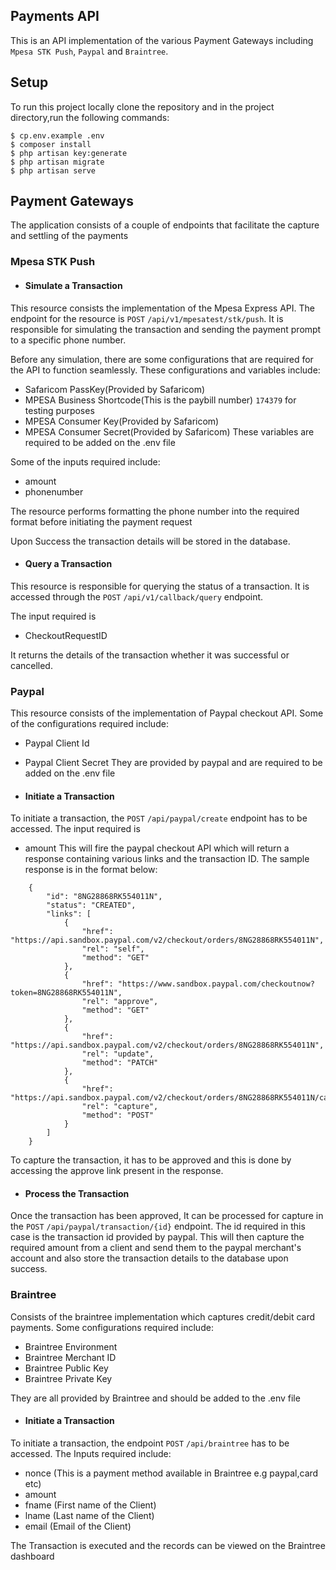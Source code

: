 ## Payments API

This is an API implementation of the various Payment Gateways including `Mpesa STK Push`, `Paypal` and `Braintree`.

## Setup
To run this project locally clone the repository and in the project directory,run the following commands:

```
$ cp.env.example .env
$ composer install
$ php artisan key:generate
$ php artisan migrate
$ php artisan serve
```
## Payment Gateways
The application consists of a couple of endpoints that facilitate the capture and settling of the payments

### Mpesa STK Push
-   #### **Simulate a Transaction**
This resource consists the implementation of the Mpesa Express API. The endpoint for the resource is `POST` `/api/v1/mpesatest/stk/push`. It is responsible for simulating the transaction and sending the payment prompt to a specific phone number.

Before any simulation, there are some configurations that are required for the API to function seamlessly. These configurations and variables include:
- Safaricom PassKey(Provided by Safaricom)
- MPESA Business Shortcode(This is the paybill number) `174379` for testing purposes
- MPESA Consumer Key(Provided by Safaricom)
- MPESA Consumer Secret(Provided by Safaricom)
These variables are required to be added on the .env file

Some of the inputs required include:
 -  amount
 -  phonenumber

The resource performs formatting the phone number into the required format before initiating the payment request

Upon Success the transaction details will be stored in the database.

-   #### **Query a Transaction**
This resource is responsible for querying the status of a transaction. It is accessed through the `POST` `/api/v1/callback/query` endpoint.

The input required is
 -  CheckoutRequestID

It returns the details of the transaction whether it was successful or cancelled.

### Paypal
This resource consists of the implementation of Paypal checkout API. Some of the configurations required include:
- Paypal Client Id
- Paypal Client Secret
They are provided by paypal and are required to be added on the .env file

-   #### **Initiate a Transaction**
To initiate a transaction, the `POST` `/api/paypal/create` endpoint has to be accessed. The input required is
 -  amount
This will fire the paypal checkout API which will return a response containing various links and the transaction ID.
The sample response is in the format below:
```
    {
        "id": "8NG28868RK554011N",
        "status": "CREATED",
        "links": [
            {
                "href": "https://api.sandbox.paypal.com/v2/checkout/orders/8NG28868RK554011N",
                "rel": "self",
                "method": "GET"
            },
            {
                "href": "https://www.sandbox.paypal.com/checkoutnow?token=8NG28868RK554011N",
                "rel": "approve",
                "method": "GET"
            },
            {
                "href": "https://api.sandbox.paypal.com/v2/checkout/orders/8NG28868RK554011N",
                "rel": "update",
                "method": "PATCH"
            },
            {
                "href": "https://api.sandbox.paypal.com/v2/checkout/orders/8NG28868RK554011N/capture",
                "rel": "capture",
                "method": "POST"
            }
        ]
    }

```

To capture the transaction, it has to be approved and this is done by accessing the approve link present in the response.

-   #### **Process the Transaction**
Once the transaction has been approved, It can be processed for capture in the `POST` `/api/paypal/transaction/{id}` endpoint. The id required in this case is the transaction id  provided by paypal. This will then capture the required amount from a client and send them to the paypal merchant's account and also store the transaction details to the database upon success.

### Braintree
Consists of the braintree implementation which captures credit/debit card payments.
Some configurations required include:
- Braintree Environment
- Braintree Merchant ID
- Braintree Public Key
- Braintree Private Key

They are all provided by Braintree and should be added to the .env file
-   #### **Initiate a Transaction**
To initiate a transaction, the endpoint `POST` `/api/braintree` has to be accessed.
The Inputs required include:
 - nonce (This is a payment method available in Braintree e.g paypal,card etc)
 - amount
 - fname (First name of the Client)
 - lname (Last name of the Client)
 - email (Email of the Client)

The Transaction is executed and the records can be viewed on the Braintree dashboard
